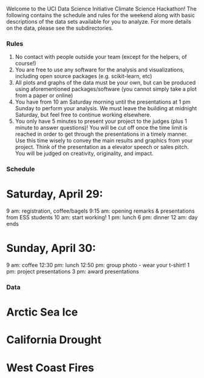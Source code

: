 Welcome to the UCI Data Science Initiative Climate Science Hackathon! The following contains the schedule and rules for the weekend along with basic descriptions of the data sets available for you to analyze. For more details on the data, please see the subdirectories.


### Rules
1. No contact with people outside your team (except for the helpers, of course!)
2. You are free to use any software for the analysis and visualizations, including open source packages (e.g. scikit-learn, etc)
3. All plots and graphs of the data must be your own, but can be produced using aforementioned packages/software (you cannot simply take a plot from a paper or online)
4. You have from 10 am Saturday morning until the presentations at 1 pm Sunday to perform your analysis. We must leave the building at midnight Saturday, but feel free to continue working elsewhere.
5. You only have 5 minutes to present your project to the judges (plus 1 minute to answer questions)! You will be cut off once the time limit is reached in order to get through the presentations in a timely manner. Use this time wisely to convey the main results and graphics from your project. Think of the presentation as a elevator speech or sales pitch. You will be judged on creativity, originality, and impact.


### Schedule
# Saturday, April 29:
9 am: registration, coffee/bagels
9:15 am: opening remarks & presentations from ESS students
10 am: start working!
1 pm: lunch
6 pm: dinner
12 am: day ends

# Sunday, April 30:
9 am: coffee
12:30 pm: lunch
12:50 pm: group photo - wear your t-shirt!
1 pm: project presentations
3 pm: award presentations

### Data
# Arctic Sea Ice

# California Drought

# West Coast Fires